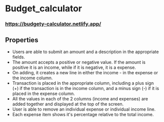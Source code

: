 # Budget_calculator

### https://budgety-calculator.netlify.app/

## Properties

* Users are able to submit an amount and a description in the appropriate fields.
* The amount accepts a positive or negative value. If the amount is positive it is an income, while if it is negative, it is a expense.
* On adding, it creates a new line in either the income - in the expense or the income column.
* Transaction is placed in the appropriate column, including a plus sign (+) if the transaction is in the income column, and a minus sign (-) if it is placed in the expense column.
* All the values in each of the 2 columns (income and expenses) are added together and displayed at the top of the screen.
* User is able to remove an individual expense or individual income line.
* Each expense item shows it's percentage relative to the total income. 
